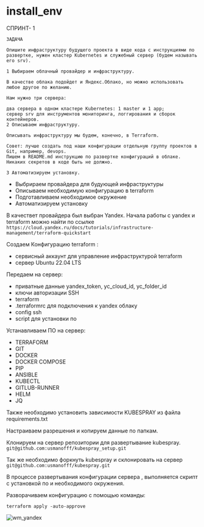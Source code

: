 # install_env

СПРИНТ- 1

```
ЗАДАЧА

Опишите инфраструктуру будущего проекта в виде кода с инструкциями по развертке, нужен кластер Kubernetes и служебный сервер (будем называть его srv).

1 Выбираем облачный провайдер и инфраструктуру.

В качестве облака подойдет и Яндекс.Облако, но можно использовать любое другое по желанию.

Нам нужно три сервера:

два сервера в одном кластере Kubernetes: 1 master и 1 app;
сервер srv для инструментов мониторинга, логгирования и сборок контейнеров.
2 Описываем инфраструктуру.

Описывать инфраструктуру мы будем, конечно, в Terraform.

Совет: лучше создать под наши конфигурации отдельную группу проектов в Git, например, devops.
Пишем в README.md инструкцию по развертке конфигураций в облаке. Никаких секретов в коде быть не должно.

3 Автоматизируем установку.
```
 - Выбрираем провайдера для будующей инфраструктуры
 - Описываем необходимую конфигурацию в terraform
 - Подготавливаем необходимое окружение
 - Автоматизируем установку

В качествет провайдера был выбран Yandex. Начала работы с yandex и terraform можно найти по ссылке   ``` https://cloud.yandex.ru/docs/tutorials/infrastructure-management/terraform-quickstart ```

Создаем Конфигурацию terraform : 
  - сервисный аккаунт для управление инфраструктурой terraform
  - сервер Ubuntu 22.04 LTS
    
Передаем на сервер: 
  - приватные данные yandex_token, yc_cloud_id, yc_folder_id
  - ключи авторизации SSH
  - terraform
  - .terraformrc для подключения к yandex облаку
  -  config ssh
  -  script для установки по
    
Устанавливаем ПО на сервер:  
  - TERRAFORM
  - GIT
  - DOCKER
  - DOCKER COMPOSE
  - PIP
  - ANSIBLE
  - KUBECTL
  - GITLUB-RUNNER
  - HELM
  - JQ

Также необходимо установить зависимости KUBESPRAY из файла requirements.txt

Настраиваем разрешения и копируем данные по папкам.

Клонируем на сервер репозитории для развертывание kubespray.    ``` git@github.com:usmanofff/kubespray_setup.git ``` 

Так же необходимо форкнуть kubespray и склонировать на сервер    ``` git@github.com:usmanofff/kubespray.git ```

В процессе развертывания конфигурации сервера , выполняется скрипт с установкой по и необходимого окружения.

Разворачиваем конфигурацию с помощью команды: 
```
terraform apply -auto-approve
```

![wm_yandex](https://github.com/usmanofff/install_env/assets/74288450/80dca3e7-bd97-42ee-a0c1-223beb2dbf7c)


